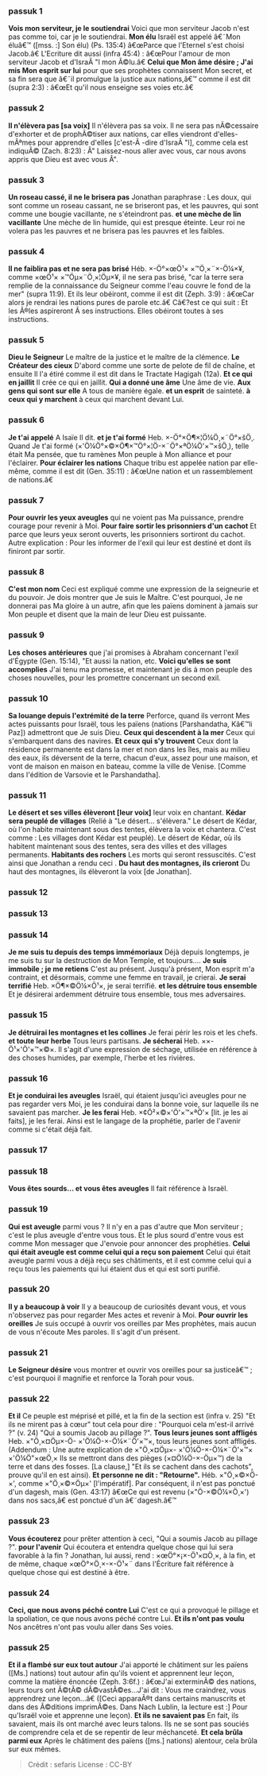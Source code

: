 
### passuk 1
<b>Vois mon serviteur, je le soutiendrai</b> Voici que mon serviteur Jacob n'est pas comme toi, car je le soutiendrai.
<b>Mon élu</b> Israël est appelé â€˜Mon éluâ€™ ([mss. :] Son élu) (Ps. 135:4) â€œParce que l'Eternel s'est choisi Jacob.â€ L'Ecriture dit aussi (infra 45:4) : â€œPour l'amour de mon serviteur Jacob et d'IsraÃ "l mon Ã©lu.â€
<b>Celui que Mon âme désire ; J'ai mis Mon esprit sur lui</b> pour que ses prophètes connaissent Mon secret, et sa fin sera que â€˜il promulgue la justice aux nations,â€™ comme il est dit (supra 2:3) : â€œEt qu'il nous enseigne ses voies etc.â€

### passuk 2
<b>Il n'élèvera pas [sa voix]</b> Il n'élèvera pas sa voix. Il ne sera pas nÃ©cessaire d'exhorter et de prophÃ©tiser aux nations, car elles viendront d'elles-mÃªmes pour apprendre d'elles [c'est-Ã -dire d'IsraÃ "l], comme cela est indiquÃ© (Zach. 8:23) : Â" Laissez-nous aller avec vous, car nous avons appris que Dieu est avec vous Â".

### passuk 3
<b>Un roseau cassé, il ne le brisera pas</b> Jonathan paraphrase : Les doux, qui sont comme un roseau cassant, ne se briseront pas, et les pauvres, qui sont comme une bougie vacillante, ne s'éteindront pas.
<b>et une mèche de lin vacillante</b> Une mèche de lin humide, qui est presque éteinte. Leur roi ne volera pas les pauvres et ne brisera pas les pauvres et les faibles.

### passuk 4
<b>Il ne faiblira pas et ne sera pas brisé</b> Héb. ×-Ö°×œÖ¹× ×™Ö¸×¨×-Ö¼×¥, comme ×œÖ¹× ×™Öµ×¨Ö¸×¦Öµ×¥, il ne sera pas brisé, "car la terre sera remplie de la connaissance du Seigneur comme l'eau couvre le fond de la mer" (supra 11:9). Et ils leur obéiront, comme il est dit (Zeph. 3:9) : â€œCar alors je rendrai les nations pures de parole etc.â€ Câ€?est ce qui suit : Et les Ã®les aspireront Ã ses instructions. Elles obéiront toutes à ses instructions.

### passuk 5
<b>Dieu le Seigneur</b> Le maître de la justice et le maître de la clémence.
<b>Le Créateur des cieux</b> D'abord comme une sorte de pelote de fil de chaîne, et ensuite Il l'a étiré comme il est dit dans le Tractate Hagigah (12a).
<b>Et ce qui en jaillit</b> Il crée ce qui en jaillit.
<b>Qui a donné une âme</b> Une âme de vie.
<b>Aux gens qui sont sur elle</b> A tous de manière égale.
<b>et un esprit</b> de sainteté.
<b>à ceux qui y marchent</b> à ceux qui marchent devant Lui.

### passuk 6
<b>Je t'ai appelé</b> A Isaïe Il dit.
<b>et je t'ai formé</b> Heb. ×-Ö°×Ö¶×¦Ö¼Ö¸×¨Ö°×šÖ¸. Quand Je t'ai formé (×'Ö¼Ö°×©×Ö¶×™Ö°×¦Ö-×¨Ö°×ªÖ¼Ö'×™×šÖ¸), telle était Ma pensée, que tu ramènes Mon peuple à Mon alliance et pour l'éclairer.
<b>Pour éclairer les nations</b> Chaque tribu est appelée nation par elle-même, comme il est dit (Gen. 35:11) : â€œUne nation et un rassemblement de nations.â€

### passuk 7
<b>Pour ouvrir les yeux aveugles</b> qui ne voient pas Ma puissance, prendre courage pour revenir à Moi.
<b>Pour faire sortir les prisonniers d'un cachot</b> Et parce que leurs yeux seront ouverts, les prisonniers sortiront du cachot. Autre explication : Pour les informer de l'exil qui leur est destiné et dont ils finiront par sortir.

### passuk 8
<b>C'est mon nom</b> Ceci est expliqué comme une expression de la seigneurie et du pouvoir. Je dois montrer que Je suis le Maître. C'est pourquoi, Je ne donnerai pas Ma gloire à un autre, afin que les païens dominent à jamais sur Mon peuple et disent que la main de leur Dieu est puissante.

### passuk 9
<b>Les choses antérieures</b> que j'ai promises à Abraham concernant l'exil d'Égypte (Gen. 15:14), "Et aussi la nation, etc.
<b>Voici qu'elles se sont accomplies</b> J'ai tenu ma promesse, et maintenant je dis à mon peuple des choses nouvelles, pour les promettre concernant un second exil.

### passuk 10
<b>Sa louange depuis l'extrémité de la terre</b> Perforce, quand ils verront Mes actes puissants pour Israël, tous les païens (nations [Parshandatha, Kâ€™li Paz]) admettront que Je suis Dieu.
<b>Ceux qui descendent à la mer</b> Ceux qui s'embarquent dans des navires.
<b>Et ceux qui s'y trouvent</b> Ceux dont la résidence permanente est dans la mer et non dans les îles, mais au milieu des eaux, ils déversent de la terre, chacun d'eux, assez pour une maison, et vont de maison en maison en bateau, comme la ville de Venise. [Comme dans l'édition de Varsovie et le Parshandatha].

### passuk 11
<b>Le désert et ses villes élèveront [leur voix]</b> leur voix en chantant.
<b>Kédar sera peuplé de villages</b> (Relié à "Le désert... s'élèvera." Le désert de Kédar, où l'on habite maintenant sous des tentes, élèvera la voix et chantera. C'est comme : Les villages dont Kédar est peuplé). Le désert de Kédar, où ils habitent maintenant sous des tentes, sera des villes et des villages permanents.
<b>Habitants des rochers</b> Les morts qui seront ressuscités. C'est ainsi que Jonathan a rendu ceci .
<b>Du haut des montagnes, ils crieront</b> Du haut des montagnes, ils élèveront la voix [de Jonathan].

### passuk 12

### passuk 13

### passuk 14
<b>Je me suis tu depuis des temps immémoriaux</b> Déjà depuis longtemps, je me suis tu sur la destruction de Mon Temple, et toujours....
<b>Je suis immobile ; je me retiens</b> C'est au présent. Jusqu'à présent, Mon esprit m'a contraint, et désormais, comme une femme en travail, je crierai.
<b>Je serai terrifié</b> Heb. ×Ö¶×©Ö¼×Ö¹×, je serai terrifié.
<b>et les détruire tous ensemble</b> Et je désirerai ardemment détruire tous ensemble, tous mes adversaires.

### passuk 15
<b>Je détruirai les montagnes et les collines</b> Je ferai périr les rois et les chefs.
<b>et toute leur herbe</b> Tous leurs partisans.
<b>Je sécherai</b> Heb. ××-Ö¹×'Ö'×™×©×. Il s'agit d'une expression de séchage, utilisée en référence à des choses humides, par exemple, l'herbe et les rivières.

### passuk 16
<b>Et je conduirai les aveugles</b> Israël, qui étaient jusqu'ici aveugles pour ne pas regarder vers Moi, je les conduirai dans la bonne voie, sur laquelle ils ne savaient pas marcher.
<b>Je les ferai</b> Heb. ×¢Ö²×©×'Ö'×™×ªÖ'× [lit. je les ai faits], je les ferai. Ainsi est le langage de la prophétie, parler de l'avenir comme si c'était déjà fait.

### passuk 17

### passuk 18
<b>Vous êtes sourds... et vous êtes aveugles</b> Il fait référence à Israël.

### passuk 19
<b>Qui est aveugle</b> parmi vous ? Il n'y en a pas d'autre que Mon serviteur ; c'est le plus aveugle d'entre vous tous. Et le plus sourd d'entre vous est comme Mon messager que J'envoie pour annoncer des prophéties.
<b>Celui qui était aveugle est comme celui qui a reçu son paiement</b> Celui qui était aveugle parmi vous a déjà reçu ses châtiments, et il est comme celui qui a reçu tous les paiements qui lui étaient dus et qui est sorti purifié.

### passuk 20
<b>Il y a beaucoup à voir</b> Il y a beaucoup de curiosités devant vous, et vous n'observez pas pour regarder Mes actes et revenir à Moi.
<b>Pour ouvrir les oreilles</b> Je suis occupé à ouvrir vos oreilles par Mes prophètes, mais aucun de vous n'écoute Mes paroles. Il s'agit d'un présent.

### passuk 21
<b>Le Seigneur désire</b> vous montrer et ouvrir vos oreilles pour sa justiceâ€™ ; c'est pourquoi il magnifie et renforce la Torah pour vous.

### passuk 22
<b>Et il</b> Ce peuple est méprisé et pillé, et la fin de la section est (infra v. 25) "Et ils ne mirent pas à cœur" tout cela pour dire : "Pourquoi cela m'est-il arrivé ?" (v. 24) "Qui a soumis Jacob au pillage ?".
<b>Tous leurs jeunes sont affligés</b> Heb. ×"Ö¸×¤Öµ×-Ö- ×'Ö¼Ö-×-Ö¼×¨Ö'×™×, tous leurs jeunes sont affligés. (Addendum : Une autre explication de ×"Ö¸×¤Öµ×- ×'Ö¼Ö-×-Ö¼×¨Ö'×™× ×'Ö¼Ö"×œÖ¸× Ils se mettront dans des pièges (×¤Ö¼Ö-×-Öµ×™) de la terre et dans des fosses. [La clause,] "Et ils se cachent dans des cachots", prouve qu'il en est ainsi).
<b>Et personne ne dit : "Retourne".</b> Héb. ×"Ö¸×©×Ö-×', comme ×"Ö¸×©×Öµ×' [l'impératif]. Par conséquent, il n'est pas ponctué d'un dagesh, mais (Gen. 43:17) â€œCe qui est revenu (×"Ö-×©Ö¼×Ö¸×') dans nos sacs,â€ est ponctué d'un â€˜dagesh.â€™

### passuk 23
<b>Vous écouterez</b> pour prêter attention à ceci, "Qui a soumis Jacob au pillage ?".
<b>pour l'avenir</b> Qui écoutera et entendra quelque chose qui lui sera favorable à la fin ? Jonathan, lui aussi, rend : ×œÖ°×¡×-Ö¹×¤Ö¸×, à la fin, et de même, chaque ×œÖ°×Ö¸×-×-Ö¹×¨ dans l'Écriture fait référence à quelque chose qui est destiné à être.

### passuk 24
<b>Ceci, que nous avons péché contre Lui</b> C'est ce qui a provoqué le pillage et la spoliation, ce que nous avons péché contre Lui.
<b>Et ils n'ont pas voulu</b> Nos ancêtres n'ont pas voulu aller dans Ses voies.

### passuk 25
<b>Et il a flambé sur eux tout autour</b> J'ai apporté le châtiment sur les païens ([Ms.] nations) tout autour afin qu'ils voient et apprennent leur leçon, comme la matière énoncée (Zeph. 3:6f.) : â€œJ'ai exterminÃ© des nations, leurs tours ont Ã©tÃ© dÃ©vastÃ©es...J'ai dit : Vous me craindrez, vous apprendrez une leçon...â€ ([Ceci apparaÃ®t dans certains manuscrits et dans des Ã©ditions imprimÃ©es. Dans Nach Lublin, la lecture est :] Pour qu'Israël voie et apprenne une leçon).
<b>Et ils ne savaient pas</b> En fait, ils savaient, mais ils ont marché avec leurs talons. Ils ne se sont pas souciés de comprendre cela et de se repentir de leur méchanceté.
<b>Et cela brûla parmi eux</b> Après le châtiment des païens ([ms.] nations) alentour, cela brûla sur eux mêmes.

>Crédit : sefaris
>License : CC-BY